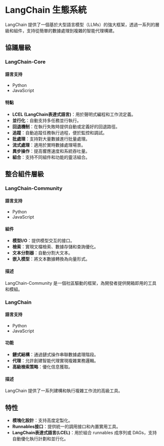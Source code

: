 # LangChain 生態系統

LangChain 提供了一個基於大型語言模型（LLMs）的強大框架，透過一系列的層級和組件，支持從簡單的數據處理到複雜的智能代理構建。

## 協議層級

### LangChain-Core

#### 語言支持
- Python
- JavaScript

#### 特點
- **LCEL (LangChain表達式語言)**：用於聲明式編程和工作流定義。
- **並行化**：自動支持多任務並行執行。
- **回退機制**：在執行失敗時提供自動或定義好的回退路徑。
- **追蹤**：自動追蹤任務執行過程，便於監控和調試。
- **批處理**：支持對大量數據進行批量處理。
- **流式處理**：適用於實時數據處理場景。
- **異步操作**：提高響應速度和系統吞吐量。
- **組合**：支持不同組件和功能的靈活組合。

## 整合組件層級

### LangChain-Community

#### 語言支持
- Python
- JavaScript

#### 組件
- **模型I/O**：提供模型交互的接口。
- **檢索**：實現文檔檢索、數據存儲和查詢優化。
- **文本分割器**：自動分割大文本。
- **嵌入模型**：將文本數據轉換為向量形式。

#### 描述
LangChain-Community 是一個社區驅動的框架，為開發者提供開箱即用的工具和模組。

### LangChain

#### 語言支持
- Python
- JavaScript

#### 功能
- **鏈式結構**：通過鏈式操作串聯數據處理階段。
- **代理**：允許創建智能代理實現複雜業務邏輯。
- **高級檢索策略**：優化信息獲取。

#### 描述
LangChain 提供了一系列建構和執行複雜工作流的高級工具。

## 特性

- **模塊化設計**：支持高度定製化。
- **Runnables接口**：提供統一的調用接口和內置實用工具。
- **LangChain表達式語言(LCEL)**：用於組合 runnables 成序列或 DAGs，支持自動優化執行計劃和並行化。
